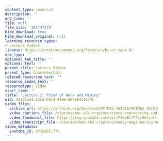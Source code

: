 ```yaml
---
content_type: resource
description: ''
end_time: ''
file: null
file_size: '195447279'
hide_download: true
hide_download_original: null
learning_resource_types:
- Lecture Videos
license: https://creativecommons.org/licenses/by-nc-sa/4.0/
ocw_type: ''
optional_tab_title: ''
optional_text: ''
parent_title: Lecture Videos
parent_type: CourseSection
related_resources_text: ''
resource_index_text: ''
resourcetype: Video
start_time: ''
title: 'Lecture 2: Proof of Work and Mining'
uid: 4e1c1ce1-53ca-b8ed-4fee-6049b4c1e74c
video_files:
  archive_url: https://archive.org/download/MITMAS.S62S18/MITMAS_S62S18_lec02_300k.mp4
  video_captions_file: /courses/mas-s62-cryptocurrency-engineering-and-design-spring-2018/107c08758c61537cbbc77d75d50a875a_zYzEmBlJ77s.vtt
  video_thumbnail_file: https://img.youtube.com/vi/zYzEmBlJ77s/default.jpg
  video_transcript_file: /courses/mas-s62-cryptocurrency-engineering-and-design-spring-2018/1cc5f4ee60ba51898945d4a45390e3f8_zYzEmBlJ77s.pdf
video_metadata:
  youtube_id: zYzEmBlJ77s
---
```

